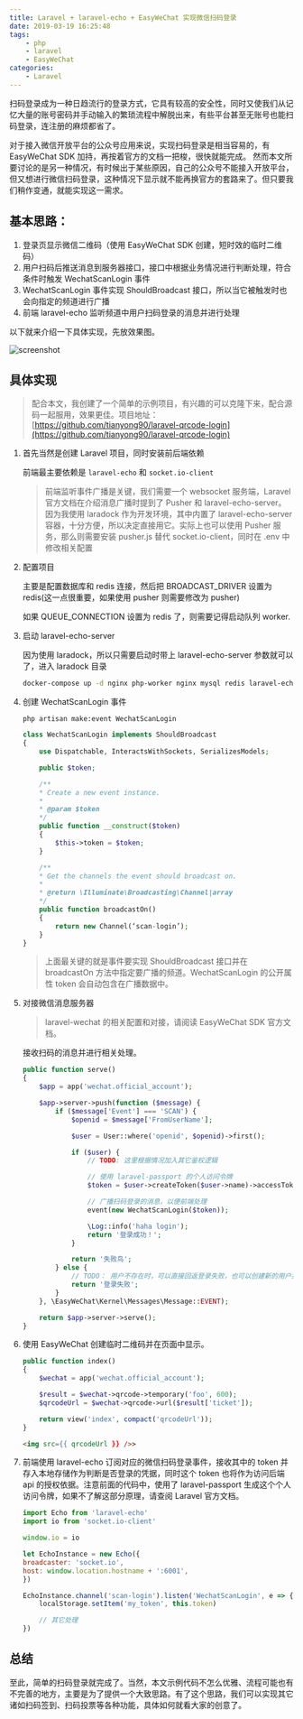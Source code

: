 ```yaml
---
title: Laravel + laravel-echo + EasyWeChat 实现微信扫码登录
date: 2019-03-19 16:25:48
tags: 
    - php
    - laravel
    - EasyWeChat
categories:
    - Laravel
---
```


扫码登录成为一种日趋流行的登录方式，它具有较高的安全性，同时又使我们从记忆大量的账号密码并手动输入的繁琐流程中解脱出来，有些平台甚至无账号也能扫码登录，连注册的麻烦都省了。

对于接入微信开放平台的公众号应用来说，实现扫码登录是相当容易的，有 EasyWeChat SDK 加持，再按着官方的文档一把梭，很快就能完成。
然而本文所要讨论的是另一种情况，有时候出于某些原因，自己的公众号不能接入开放平台，但又想进行微信扫码登录，这种情况下显示就不能再换官方的套路来了。但只要我们稍作变通，就能实现这一需求。

## 基本思路：

1. 登录页显示微信二维码（使用 EasyWeChat SDK 创建，短时效的临时二维码）
2. 用户扫码后推送消息到服务器接口，接口中根据业务情况进行判断处理，符合条件时触发 WechatScanLogin 事件
3. WechatScanLogin 事件实现 ShouldBroadcast 接口，所以当它被触发时也会向指定的频道进行广播
4. 前端 laravel-echo 监听频道中用户扫码登录的消息并进行处理

以下就来介绍一下具体实现，先放效果图。

![screenshot](./screenshot.gif)

## 具体实现

> 配合本文，我创建了一个简单的示例项目，有兴趣的可以克隆下来，配合源码一起服用，效果更佳。项目地址：[https://github.com/tianyong90/laravel-qrcode-login](https://github.com/tianyong90/laravel-qrcode-login)

1. 首先当然是创建 Laravel 项目，同时安装前后端依赖

    前端最主要依赖是 `laravel-echo` 和 `socket.io-client`

    > 前端监听事件广播是关键，我们需要一个 websocket 服务端，Laravel 官方文档在介绍消息广播时提到了 Pusher 和 laravel-echo-server。因为我使用 laradock 作为开发环境，其中内置了 laravel-echo-server 容器，十分方便，所以决定直接用它。实际上也可以使用 Pusher 服务，那么则需要安装 pusher.js 替代 socket.io-client，同时在 .env 中修改相关配置

2. 配置项目

    主要是配置数据库和 redis 连接，然后把 BROADCAST_DRIVER 设置为 redis(这一点很重要，如果使用 pusher 则需要修改为 pusher)

    如果 QUEUE_CONNECTION 设置为 redis 了，则需要记得启动队列 worker.

3. 启动 laravel-echo-server

    因为使用 laradock，所以只需要启动时带上 laravel-echo-server 参数就可以了，进入 laradock 目录

    ```bash
    docker-compose up -d nginx php-worker nginx mysql redis laravel-echo-server
    ```

4. 创建 WechatScanLogin 事件

    ```shell
    php artisan make:event WechatScanLogin
    ```

    ```php
    class WechatScanLogin implements ShouldBroadcast
    {
        use Dispatchable, InteractsWithSockets, SerializesModels;

        public $token;

        /**
        * Create a new event instance.
        *
        * @param $token
        */
        public function __construct($token)
        {
            $this->token = $token;
        }

        /**
        * Get the channels the event should broadcast on.
        *
        * @return \Illuminate\Broadcasting\Channel|array
        */
        public function broadcastOn()
        {
            return new Channel(‘scan-login’);
        }
    }
    ```

    > 上面最关键的就是事件要实现 ShouldBroadcast 接口并在 broadcastOn 方法中指定要广播的频道。WechatScanLogin 的公开属性 token 会自动包含在广播数据中。

5. 对接微信消息服务器

    > laravel-wechat 的相关配置和对接，请阅读 EasyWeChat SDK 官方文档。

    接收扫码的消息并进行相关处理。

    ```php
    public function serve()
    {
        $app = app('wechat.official_account');

        $app->server->push(function ($message) {
            if ($message['Event'] === 'SCAN') {
                $openid = $message['FromUserName'];

                $user = User::where('openid', $openid)->first();

                if ($user) {
                    // TODO: 这里根据情况加入其它鉴权逻辑

                    // 使用 laravel-passport 的个人访问令牌
                    $token = $user->createToken($user->name)->accessToken;

                    // 广播扫码登录的消息，以便前端处理
                    event(new WechatScanLogin($token));

                    \Log::info('haha login');
                    return '登录成功！';
                }

                return '失败鸟';
            } else {
                // TODO： 用户不存在时，可以直接回返登录失败，也可以创建新的用户并登录该用户再返回
                return '登录失败';
            }
        }, \EasyWeChat\Kernel\Messages\Message::EVENT);

        return $app->server->serve();
    }
    ```

6. 使用 EasyWeChat 创建临时二维码并在页面中显示。

    ```php
    public function index()
    {
        $wechat = app('wechat.official_account');

        $result = $wechat->qrcode->temporary('foo', 600);
        $qrcodeUrl = $wechat->qrcode->url($result['ticket']);

        return view('index', compact('qrcodeUrl'));
    }
    ```

    ```html
    <img src={{ qrcodeUrl }} />>
    ```

7. 前端使用 laravel-echo 订阅对应的微信扫码登录事件，接收其中的 token 并存入本地存储作为判断是否登录的凭据，同时这个 token 也将作为访问后端 api 的授权依据。注意前面的代码中，使用了 laravel-passport 生成这个个人访问令牌，如果不了解这部分原理，请查阅 Laravel 官方文档。

    ```js
    import Echo from 'laravel-echo'
    import io from 'socket.io-client'

    window.io = io

    let EchoInstance = new Echo({
    broadcaster: 'socket.io',
    host: window.location.hostname + ':6001',
    })

    EchoInstance.channel('scan-login').listen('WechatScanLogin', e => {
        localStorage.setItem('my_token', this.token)

        // 其它处理
    })
    ```

## 总结

至此，简单的扫码登录就完成了。当然，本文示例代码不怎么优雅、流程可能也有不完善的地方，主要是为了提供一个大致思路。有了这个思路，我们可以实现其它诸如扫码签到、扫码投票等各种功能，具体如何就看大家的创意了。

